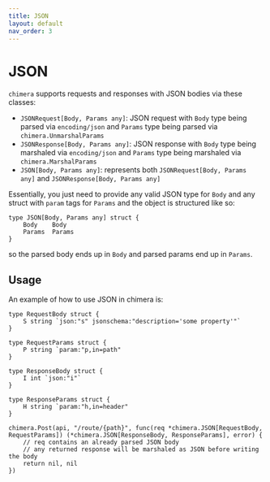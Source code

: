 ```yaml
---
title: JSON
layout: default
nav_order: 3
---
```


# JSON
`chimera` supports requests and responses with JSON bodies via these classes:
- `JSONRequest[Body, Params any]`: JSON request with `Body` type being parsed via `encoding/json` and `Params` type being parsed via `chimera.UnmarshalParams`
- `JSONResponse[Body, Params any]`: JSON response with `Body` type being marshaled via `encoding/json` and `Params` type being marshaled via `chimera.MarshalParams`
- `JSON[Body, Params any]`: represents both `JSONRequest[Body, Params any]` and `JSONResponse[Body, Params any]`

Essentially, you just need to provide any valid JSON type for `Body` and any struct with `param` tags for `Params` and the object is structured like so:
```golang
type JSON[Body, Params any] struct {
	Body    Body
	Params  Params
}
```
so the parsed body ends up in `Body` and parsed params end up in `Params`.

## Usage
An example of how to use JSON in chimera is:
```golang
type RequestBody struct {
    S string `json:"s" jsonschema:"description='some property'"`
}

type RequestParams struct {
    P string `param:"p,in=path"
}

type ResponseBody struct {
    I int `json:"i"`
}

type ResponseParams struct {
    H string `param:"h,in=header" 
}

chimera.Post(api, "/route/{path}", func(req *chimera.JSON[RequestBody, RequestParams]) (*chimera.JSON[ResponseBody, ResponseParams], error) {
    // req contains an already parsed JSON body
    // any returned response will be marshaled as JSON before writing the body
    return nil, nil
})
```